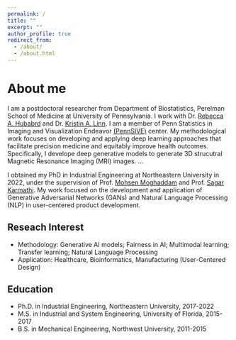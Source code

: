 ```yaml
---
permalink: /
title: ""
excerpt: ""
author_profile: true
redirect_from: 
  - /about/
  - /about.html
---
```


# About me

I am a postdoctoral researcher from Department of Biostatistics, Perelman School of Medicine at University of Pennsylvania. I work with Dr. [Rebecca A. Hubabrd](https://www.dbei.med.upenn.edu/bio/rebecca-hubbard-phd) and Dr. [Kristin A. Linn](https://www.dbei.med.upenn.edu/bio/kristin-linn-phd). I am a member of Penn Statistics in Imaging and Visualization Endeavor [(PennSIVE)](https://www.dbeicoe.med.upenn.edu/pennsive) center. My methodological work focuses on developing and applying deep learning approaches that facilitate precision medicine and equitably improve health outcomes. Specifically, I develope deep generative models to generate 3D strucutral Magnetic Resonance Imaging (MRI) images. ...

I obtained my PhD in Industrial Engineering at Northeastern University in 2022, under the supervision of Prof. [Mohsen Moghaddam](https://www.sail-nu.com/mohsen-moghaddam) and Prof. [Sagar Karmathi](https://coe.northeastern.edu/people/kamarthi-sagar/). My work focused on the development and application of Generative Adversarial Networks (GANs) and Natural Language Processing (NLP) in user-centered product development. 

## Reseach Interest
   * Methodology: Generative AI models; Fairness in AI; Multimodal learning; Transfer learning; Natural Language Processing
   * Application: Healthcare, Bioinformatics, Manufacturing (User-Centered Design)

## Education
  * Ph.D. in Industrial Engineering, Northeastern University, 2017-2022
  * M.S. in Industrial and System Engineering, University of Florida, 2015-2017
  * B.S. in Mechanical Engineering, Northwest University, 2011-2015

